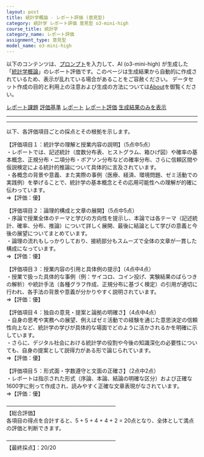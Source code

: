 ```yaml
---
layout: post
title: 統計学概論 - レポート評価 (意見型)
category: 統計学 レポート評価 意見型 o3-mini-high
course_title: 統計学
category_name: レポート評価
assignment_type: 意見型
model_name: o3-mini-high
---
```


以下のコンテンツは、[プロンプト](https://github.com/takedatoshiyuki/synthetic_assignments/tree/main/generated/統計学/o3-mini-high/prompt_レポート評価-意見型.md)を入力して、AI (o3-mini-high) が生成した「[統計学概論](/contents/統計学/)」のレポート評価です。このページは生成結果から自動的に作成されているため、表示が乱れている場合があることをご容赦ください。
データセット作成の目的と利用上の注意および生成の方法については[About](/About)を御覧ください。

[レポート課題](../レポート課題-意見型)
[評価基準](../評価基準-意見型)
[レポート](../レポート-意見型)
[レポート評価](../レポート評価-意見型)
[生成結果のみを表示](https://github.com/takedatoshiyuki/synthetic_assignments/tree/main/generated/統計学/o3-mini-high/レポート評価-意見型.md)
  

***
***
  
以下、各評価項目ごとの採点とその根拠を示します。

【評価項目１：統計学の理解と授業内容の説明】（5点中5点）  
・レポートでは、記述統計（度数分布表、ヒストグラム、箱ひげ図）や確率の基本概念、正規分布・二項分布・ポアソン分布などの確率分布、さらに信頼区間や仮説検定による統計的推論について具体的に言及されています。  
・各概念の背景や意義、また実際の事例（医療、経済、環境問題、ゼミ活動での実践例）を挙げることで、統計学の基本概念とその応用可能性への理解が的確に伝わっています。  
⇒【評価：優】  

【評価項目２：論理的構成と文章の展開】（5点中5点）  
・序論で授業全体のテーマと学びの方向性を提示し、本論では各テーマ（記述統計、確率、分布、推論）について詳しく展開、最後に結論として学びの意義と今後の展望についてまとめています。  
・論理の流れもしっかりしており、接続部分もスムーズで全体の文章が一貫した構成になっています。  
⇒【評価：優】  

【評価項目３：授業内容の引用と具体例の提示】（4点中4点）  
・授業で扱った具体的な事例（例：サイコロ、コイン投げ、実験結果のばらつきの解析）や統計手法（各種グラフ作成、正規分布に基づく検定）の引用が適切に行われ、各手法の背景や意義が分かりやすく説明されています。  
⇒【評価：優】  

【評価項目４：独自の意見・提案と論拠の明確さ】（4点中4点）  
・自身の思考や実務への展望、例えばゼミ活動での経験を通じた意思決定の信頼性向上など、統計学の学びが具体的な場面でどのように活かされるかを明確に示しています。  
・さらに、デジタル社会における統計学の役割や今後の知識深化の必要性についても、自身の提案として説得力がある形で論じられています。  
⇒【評価：優】  

【評価項目５：形式面・字数遵守と文面の正確さ】（2点中2点）  
・レポートは指示された形式（序論、本論、結論の明確な区分）および正確な1600字に則って作成され、読みやすく正確な文章表現がなされています。  
⇒【評価：優】  

─────────────────────────────  
【総合評価】  
各項目の得点を合計すると、5 + 5 + 4 + 4 + 2 = 20点となり、全体として満点の評価と判断できます。

─────────────────────────────  
【最終採点】：20/20
